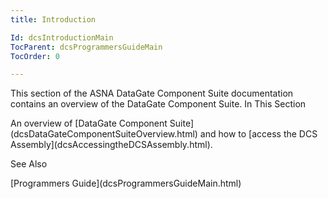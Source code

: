 ```yaml
---
title: Introduction

Id: dcsIntroductionMain
TocParent: dcsProgrammersGuideMain
TocOrder: 0

---
```


This section of the ASNA DataGate Component Suite documentation contains an overview of the DataGate Component Suite.
In This Section

<dl>
        <dt>An overview of [DataGate Component 
						Suite](dcsDataGateComponentSuiteOverview.html) and how to [access the DCS 
						Assembly](dcsAccessingtheDCSAssembly.html).</dt>
</dl>

See Also

<dl />
      [Programmers Guide](dcsProgrammersGuideMain.html)

